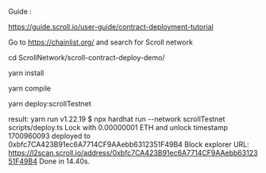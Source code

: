 Guide :

https://guide.scroll.io/user-guide/contract-deployment-tutorial


Go to https://chainlist.org/ and search for Scroll network

cd ScrollNetwork/scroll-contract-deploy-demo/

yarn install

yarn compile

yarn deploy:scrollTestnet

result:
yarn run v1.22.19
$ npx hardhat run --network scrollTestnet scripts/deploy.ts
Lock with 0.00000001 ETH and unlock timestamp 1700960093 deployed to 0xbfc7CA423B91ec6A7714CF9AAebb6312351F49B4
Block explorer URL: https://l2scan.scroll.io/address/0xbfc7CA423B91ec6A7714CF9AAebb6312351F49B4
Done in 14.40s.





